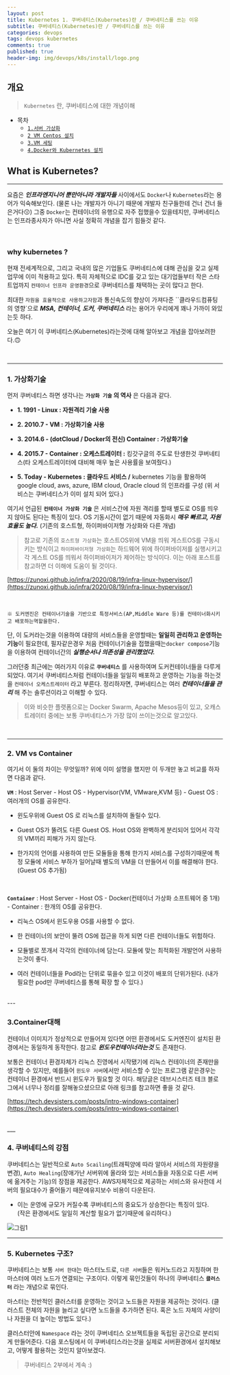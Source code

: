 ```yaml
---
layout: post
title: Kubernetes 1. 쿠버네티스(Kubernetes)란 / 쿠버네티스를 쓰는 이유
subtitle: 쿠버네티스(Kubernetes)란 / 쿠버네티스를 쓰는 이유
categories: devops
tags: devops kubernetes
comments: true
published: true
header-img: img/devops/k8s/install/logo.png
---
```


## 개요
> `Kubernetes` 란, 쿠버네티스에 대한 개념이해
  
- 목차
	- [`1.서버 가상화`](#1-서버-가상화)
	- [`2 VM Centos 설치`](#2-vm-centos를-설치)
	- [`3.VM 세팅`](#3-vm-세팅)
	- [`4.Docker와 Kubernetes 설치`](#4-docker와-kubernetes-설치)
  
## What is Kubernetes?
---
요즘은 _**인프라엔지니어 뿐만아니라 개발자들**_ 사이에서도 `Docker`나 `Kubernetes`라는 용어가 익숙해보인다. (물론 나는 개발자가 아니기 때문에 개발자 친구들한테 건너 건너 들은거다😗) 그중 `Docker`는 컨테이너의 유행으로 자주 접했을수 있을테지만, 쿠버네티스는 인프라종사자가 아니면 사실 정확히 개념을 잡기 힘들것 같다. 

<br>

### why kubernetes ?

현재 전세계적으로, 그리고 국내의 많은 기업들도 쿠버네티스에 대해 관심을 갖고 실제 업무에 이미 적용하고 있다. 특히 자체적으로 IDC를 갖고 있는 대기업들부터 작은 스타트업까지 `컨테이너 인프라 운영환경`으로 쿠버네티스를 채택하는 곳이 많다고 한다. 

최대한 `자원을 효율적으로 사용하고자함`과 통신속도의 향상이 가져다준 ``클라우드컴퓨팅의 영향`으로 _**MSA, 컨테이너, 도커, 쿠버네티스**_ 라는 용어가 우리에게 꽤나 가까이 와있는듯 하다. 

오늘은 여기 이 쿠버네티스(Kubernetes)라는것에 대해 알아보고 개념을 잡아보려한다.🙃

<br>

---

### **1. 가상화기술**

먼저 쿠버네티스 하면 생각나는 **`가상화 기술` 의 역사** 은 다음과 같다.

- **1\. 1991 - Linux : 자원격리 기술 사용**

- **2\. 2010.7 - VM : 가상화기술 사용**

- **3\. 2014.6 - (dotCloud / Docker의 전신) Container : 가상화기술**

- **4\. 2015.7 - Container : 오케스트레이터 :** 킹갓구글의 주도로 탄생한것 쿠버네티스(타 오케스트레이터에 대비해 매우 높은 사용률을 보여줬다.)

- **5\. Today - Kubernetes : 클라우드 서비스 /** kubernetes 기능을 활용하여 google cloud, aws, azure, IBM cloud, Oracle cloud 의 인프라를 구성 (위 서비스는 쿠버네티스가 이미 설치 되어 있다.)

여기서 언급된 **`컨테이너 가상화 기술`** 은 서비스간에 자원 격리를 할때 별도로 OS를 띄우지 않아도 된다는 특징이 있다. OS 기동시간이 없기 때문에 자동화시 _**매우 빠르고, 자원 효율도 높다.**_  (기존의 호스트형, 하이퍼바이저형 가상화와 다른 개념)

> 참고로 기존의 `호스트형 가상화`는 호스트OS위에 VM을 띄워 게스트OS를 구동시키는 방식이고 `하이퍼바이저형 가상화`는 하드웨어 위에 하이퍼바이저를 실행시키고 각 게스트 OS를 띄워서 하이퍼바이저가 제어하는 방식이다. 이는 아래 포스트를 참고하면 더 이해에 도움이 될 것이다.

[https://zunoxi.github.io/infra/2020/08/19/infra-linux-hypervisor/](https://zunoxi.github.io/infra/2020/08/19/infra-linux-hypervisor/)

<br>

`※ 도커엔진은 컨테이너기술을 기반으로 특정서비스(AP,Middle Ware 등)를 컨테이너화시키고 배포하는역할을한다.`

단, 이 도커라는것을 이용하여 대량의 서비스들을 운영할때는 **일일히 관리하고 운영하는 기능**이 필요한데, 필자같은경우 처음 컨테이너기술을 접했을때는`docker compose`기능을 이용하여 컨테이너간의 _**실행순서나 의존성을 관리했었다.**_ 

그러던중 최근에는 여러가지 이유로 **`쿠버네티스`** 를 사용하여며 도커컨테이너들을 다루게 되었다. 여기서 쿠버네티스처럼 컨테이너들을 일일히 배포하고 운영하는 기능을 하는것을 `컨테이너 오케스트레이터` 라고 부른다. 정리하자면, 쿠버네티스는 여러 _**컨테이너들을 관리**_ 해 주는 솔루션이라고 이해할 수 있다. 

> 이와 비슷한 플랫폼으로는 Docker Swarm, Apache Mesos등이 있고, 오캐스트레이터 중에는 보통 쿠버네티스가 가장 많이 쓰이는것으로 알고있다.

<br>

---

### 2. **VM vs Container**

여기서 이 둘의 차이는 무엇일까? 위에 이미 설명을 했지만 이 두개만 놓고 비교를 하자면 다음과 같다.

**`VM`** : Host Server - Host OS - Hypervisor(VM, VMware,KVM 등) - Guest OS : 여러개의 OS를 공유한다.

- 윈도우위에 Guest OS 로 리눅스를 설치하여 돌릴수 있다.

-  Guest OS가 뚤려도 다른 Guest OS. Host OS와 완벽하게 분리되어 있어서 각각의 VM끼리 피해가 가지 않는다.

- 한가지의 언어를 사용하여 만든 모듈들을 통해 한가지 서비스를 구성하기때문에 특정 모듈에 서비스 부하가 일어날때 별도의 VM을 더 만들어서 이를 해결해야 한다. (Guest OS 추가됨)

<br>

**`Container`** : Host Server - Host OS - Docker(컨테이너 가상화 소프트웨어 중 1개) - Container : 한개의 OS를 공유한다.

- 리눅스 OS에서 윈도우용 OS를 사용할 수 없다.

- 한 컨테이너의 보안이 뚤려 OS에 접근을 하게 되면 다른 컨테이너들도 위험하다.

- 모듈별로 쪼개서 각각의 컨테이너에 담는다. 모듈에 맞는 최적화된 개발언어 사용하는것이 좋다.

- 여러 컨테이너들을 Pod라는 단위로 묶을수 있고 이것이 배포의 단위가된다.
(내가 필요한 pod만 쿠버네티스를 통해 확장 할 수 있다.)

<br>
---

### **3.Container대해**

컨테이너 이미지가 정상적으로 만들어져 있다면 어떤 환경에서도 도커엔진이 설치된 환경에서는 동일하게 동작한다. 참고로 _**윈도우컨테이너라는것**_ 도 존재한다.

보통은 컨테이너 환경자체가 리눅스 진영에서 시작됐기에 리눅스 컨테이너의 존재만을 생각할 수 있지만, 예를들어 `윈도우 서버`에서만 서비스할 수 있는 프로그램 같은경우는 컨테이너 환경에서 반드시 윈도우가 필요할 것 이다. 해당글은 데브시스터즈 테크 블로그에서 너무나 정리를 잘해놓으셨으므로 아래 링크를 참고하면 좋을 것 같다.

[https://tech.devsisters.com/posts/intro-windows-container](https://tech.devsisters.com/posts/intro-windows-container)

<br>
___

### **4. 쿠버네티스의 강점**

쿠버네티스는 일반적으로 `Auto Scailing`(트래픽양에 따라 알아서 서비스의 자원량을 변경), `Auto Healing`(장애가난 서버위에 올라와 있는 서비스들을 자동으로 다른 서버에 옮겨주는 기능)의 장점을 제공한다. AWS자체적으로 제공하는 서비스와 유사한데 서버의 필요대수가 줄어들기 때문에유지보수 비용이 다운된다.

- 이는 운영에 규모가 커질수록 쿠버네티스의 중요도가 상승한다는 특징이 있다.  
(작은 환경에서도 일일히 계산할 필요가 없기때문에 유리하다.)

![그림1](https://cdn.jsdelivr.net/gh/zunoxi/zunoxi.github.io/assets/img/devops/k8s/concept/1.png)

---

### **5. Kubernetes 구조?**

쿠버네티스는 보통 `서버 한대`는 마스터노드로, `다른 서버`들은 워커노드라고 지칭하며 한 마스터에 여러 노드가 연결되는 구조이다. 이렇게 묶인것들이 하나의 쿠버네티스 **`클러스터`** 라는 개념으로 묶인다.

마스터는 전반적인 클러스터를 운영하는 것이고 노드들은 자원을 제공하는 것이다. (클러스트 전체의 자원을 늘리고 싶다면 노드들을 추가하면 된다. 혹은 노드 자체의 사양이나 자원을 더 높이는 방법도 있다.) 

클러스터안에 `Namespace` 라는 것이 쿠버네티스 오브젝트들을 독립된 공간으로 분리되게 만들어준다. 다음 포스팅에서 이 쿠버네티스라는것을 실제로 서버환경에서 설치해보고, 어떻게 활용하는 것인지 알아보겠다.

> 쿠버네티스 2부에서 계속 :)